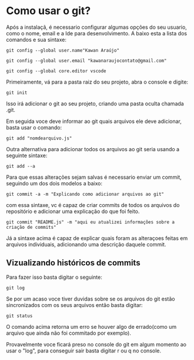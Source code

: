 # Como usar o git?
Após a instalaçã, é necessario configurar algumas opções do seu usuario, como o nome, email e a Ide para desenvolvimento. A baixo esta a lista dos comandos e sua sintaxe:
```
git config --global user.name"Kawan Araújo" 
```
```
git config --global user.email "kawanaraujocontato@gmail.com" 
```
```
git config --global core.editor vscode
```
Primeiramente, vá para a pasta raiz do seu projeto, abra o console e digite:
```
git init
```
Isso irá adicionar o git ao seu projeto, criando uma pasta oculta chamada .git.

Em seguida voce deve informar ao git quais arquivos ele deve adicionar, basta usar o comando:
```
git add "nomdearquivo.js"
```

Outra alternativa para adicionar todos os arquivos ao git seria usando a seguinte sintaxe:

```
git add --a
```

Para que essas alterações sejam salvas é necessario enviar um commit, seguindo um dos dois modelos a baixo:
```
git commit -a -m "Explicando como adicionar arquivos ao git"
```
com essa sintaxe, vc é capaz de criar commits de todos os arquivos do repositório e adicionar uma explicação do que foi feito.

```
git commit "README.js" -m "aqui eu atualizei informações sobre a criação de commits"
```
Já a sintaxe acima é capaz de explicar quais foram as alteraçoes feitas em arquivos individuais, adicionando uma descrição daquele commit.

## Vizualizando históricos de commits

Para fazer isso basta digitar o seguinte:

```
git log
```

Se por um acaso voce tiver duvidas sobre se os arquivos do git estão sincronizados com os seus arquivos então basta digitar:

```
git status
```
O comando acima retorna um erro se houver algo de errado(como um arquivo que ainda não foi commitado por exemplo).

Provavelmente voce ficará preso no console do git em algum momento ao usar o "log", para conseguir sair basta digitar r ou q no console.